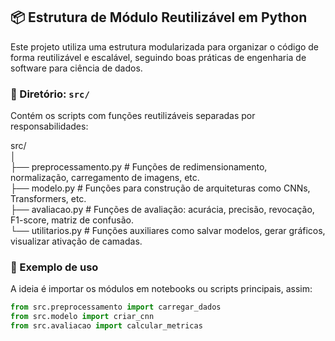 ## 📦 Estrutura de Módulo Reutilizável em Python

Este projeto utiliza uma estrutura modularizada para organizar o código de forma reutilizável e escalável, seguindo boas práticas de engenharia de software para ciência de dados.

### 📁 Diretório: `src/`

Contém os scripts com funções reutilizáveis separadas por responsabilidades:

src/<br>
│<br>
├── preprocessamento.py # Funções de redimensionamento, normalização, carregamento de imagens, etc.<br>
├── modelo.py # Funções para construção de arquiteturas como CNNs, Transformers, etc.<br>
├── avaliacao.py # Funções de avaliação: acurácia, precisão, revocação, F1-score, matriz de confusão.<br>
└── utilitarios.py # Funções auxiliares como salvar modelos, gerar gráficos, visualizar ativação de camadas.<br>

### 🧪 Exemplo de uso

A ideia é importar os módulos em notebooks ou scripts principais, assim:

```python
from src.preprocessamento import carregar_dados
from src.modelo import criar_cnn
from src.avaliacao import calcular_metricas
